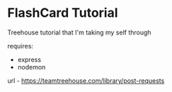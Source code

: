 # FlashCard Tutorial

Treehouse tutorial that I'm taking my self through

requires:

- express
- nodemon

url - https://teamtreehouse.com/library/post-requests